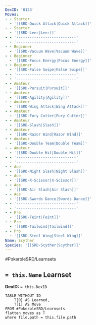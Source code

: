 ```yaml
---
DexID: '0123'
Moves:
- - Starter
  - '[[SRD-Quick Attack|Quick Attack]]'
- - Starter
  - '[[SRD-Leer|Leer]]'
- - '---------------------------'
  - '---------------------------'
- - Beginner
  - '[[SRD-Vacuum Wave|Vacuum Wave]]'
- - Beginner
  - '[[SRD-Focus Energy|Focus Energy]]'
- - Beginner
  - '[[SRD-False Swipe|False Swipe]]'
- - '---------------------------'
  - '---------------------------'
- - Amateur
  - '[[SRD-Pursuit|Pursuit]]'
- - Amateur
  - '[[SRD-Agility|Agility]]'
- - Amateur
  - '[[SRD-Wing Attack|Wing Attack]]'
- - Amateur
  - '[[SRD-Fury Cutter|Fury Cutter]]'
- - Amateur
  - '[[SRD-Slash|Slash]]'
- - Amateur
  - '[[SRD-Razor Wind|Razor Wind]]'
- - Amateur
  - '[[SRD-Double Team|Double Team]]'
- - Amateur
  - '[[SRD-Double Hit|Double Hit]]'
- - '---------------------------'
  - '---------------------------'
- - Ace
  - '[[SRD-Night Slash|Night Slash]]'
- - Ace
  - '[[SRD-X-Scissor|X-Scissor]]'
- - Ace
  - '[[SRD-Air Slash|Air Slash]]'
- - Ace
  - '[[SRD-Swords Dance|Swords Dance]]'
- - '---------------------------'
  - '---------------------------'
- - Pro
  - '[[SRD-Feint|Feint]]'
- - Pro
  - '[[SRD-Tailwind|Tailwind]]'
- - Pro
  - '[[SRD-Steel Wing|Steel Wing]]'
Name: Scyther
Species: '[[SRD-Scyther|Scyther]]'
---
```


#PokeroleSRD/Learnsets

## `= this.Name` Learnset

**DexID:** `= this.DexID`

```dataview
TABLE WITHOUT ID
    T[0] AS Learned,
    T[1] AS Move
FROM #PokeroleSRD/Learnsets
flatten moves as T
where file.path = this.file.path
```
